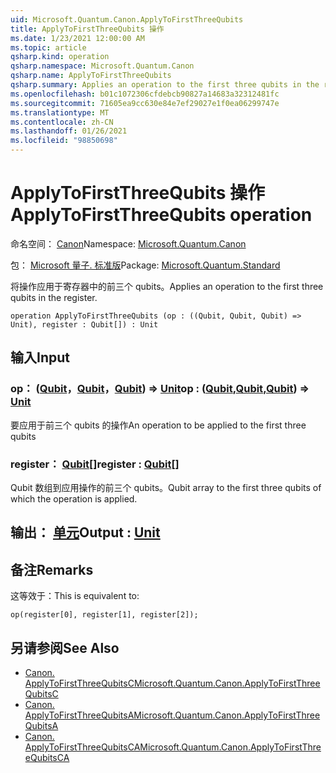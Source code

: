 ```yaml
---
uid: Microsoft.Quantum.Canon.ApplyToFirstThreeQubits
title: ApplyToFirstThreeQubits 操作
ms.date: 1/23/2021 12:00:00 AM
ms.topic: article
qsharp.kind: operation
qsharp.namespace: Microsoft.Quantum.Canon
qsharp.name: ApplyToFirstThreeQubits
qsharp.summary: Applies an operation to the first three qubits in the register.
ms.openlocfilehash: b01c1072306cfdebcb90827a14683a32312481fc
ms.sourcegitcommit: 71605ea9cc630e84e7ef29027e1f0ea06299747e
ms.translationtype: MT
ms.contentlocale: zh-CN
ms.lasthandoff: 01/26/2021
ms.locfileid: "98850698"
---
```

# <a name="applytofirstthreequbits-operation"></a><span data-ttu-id="97fec-102">ApplyToFirstThreeQubits 操作</span><span class="sxs-lookup"><span data-stu-id="97fec-102">ApplyToFirstThreeQubits operation</span></span>

<span data-ttu-id="97fec-103">命名空间： [Canon](xref:Microsoft.Quantum.Canon)</span><span class="sxs-lookup"><span data-stu-id="97fec-103">Namespace: [Microsoft.Quantum.Canon](xref:Microsoft.Quantum.Canon)</span></span>

<span data-ttu-id="97fec-104">包： [Microsoft 量子. 标准版](https://nuget.org/packages/Microsoft.Quantum.Standard)</span><span class="sxs-lookup"><span data-stu-id="97fec-104">Package: [Microsoft.Quantum.Standard](https://nuget.org/packages/Microsoft.Quantum.Standard)</span></span>


<span data-ttu-id="97fec-105">将操作应用于寄存器中的前三个 qubits。</span><span class="sxs-lookup"><span data-stu-id="97fec-105">Applies an operation to the first three qubits in the register.</span></span>

```qsharp
operation ApplyToFirstThreeQubits (op : ((Qubit, Qubit, Qubit) => Unit), register : Qubit[]) : Unit
```


## <a name="input"></a><span data-ttu-id="97fec-106">输入</span><span class="sxs-lookup"><span data-stu-id="97fec-106">Input</span></span>

### <a name="op--qubitqubitqubit--unit"></a><span data-ttu-id="97fec-107">op： ([Qubit](xref:microsoft.quantum.lang-ref.qubit)，[Qubit](xref:microsoft.quantum.lang-ref.qubit)，[Qubit](xref:microsoft.quantum.lang-ref.qubit)) => [Unit](xref:microsoft.quantum.lang-ref.unit)</span><span class="sxs-lookup"><span data-stu-id="97fec-107">op : ([Qubit](xref:microsoft.quantum.lang-ref.qubit),[Qubit](xref:microsoft.quantum.lang-ref.qubit),[Qubit](xref:microsoft.quantum.lang-ref.qubit)) => [Unit](xref:microsoft.quantum.lang-ref.unit)</span></span> 

<span data-ttu-id="97fec-108">要应用于前三个 qubits 的操作</span><span class="sxs-lookup"><span data-stu-id="97fec-108">An operation to be applied to the first three qubits</span></span>


### <a name="register--qubit"></a><span data-ttu-id="97fec-109">register： [Qubit](xref:microsoft.quantum.lang-ref.qubit)[]</span><span class="sxs-lookup"><span data-stu-id="97fec-109">register : [Qubit](xref:microsoft.quantum.lang-ref.qubit)[]</span></span>

<span data-ttu-id="97fec-110">Qubit 数组到应用操作的前三个 qubits。</span><span class="sxs-lookup"><span data-stu-id="97fec-110">Qubit array to the first three qubits of which the operation is applied.</span></span>



## <a name="output--unit"></a><span data-ttu-id="97fec-111">输出： [单元](xref:microsoft.quantum.lang-ref.unit)</span><span class="sxs-lookup"><span data-stu-id="97fec-111">Output : [Unit](xref:microsoft.quantum.lang-ref.unit)</span></span>



## <a name="remarks"></a><span data-ttu-id="97fec-112">备注</span><span class="sxs-lookup"><span data-stu-id="97fec-112">Remarks</span></span>

<span data-ttu-id="97fec-113">这等效于：</span><span class="sxs-lookup"><span data-stu-id="97fec-113">This is equivalent to:</span></span>

```qsharp
op(register[0], register[1], register[2]);
```

## <a name="see-also"></a><span data-ttu-id="97fec-114">另请参阅</span><span class="sxs-lookup"><span data-stu-id="97fec-114">See Also</span></span>

- [<span data-ttu-id="97fec-115">Canon. ApplyToFirstThreeQubitsC</span><span class="sxs-lookup"><span data-stu-id="97fec-115">Microsoft.Quantum.Canon.ApplyToFirstThreeQubitsC</span></span>](xref:Microsoft.Quantum.Canon.ApplyToFirstThreeQubitsC)
- [<span data-ttu-id="97fec-116">Canon. ApplyToFirstThreeQubitsA</span><span class="sxs-lookup"><span data-stu-id="97fec-116">Microsoft.Quantum.Canon.ApplyToFirstThreeQubitsA</span></span>](xref:Microsoft.Quantum.Canon.ApplyToFirstThreeQubitsA)
- [<span data-ttu-id="97fec-117">Canon. ApplyToFirstThreeQubitsCA</span><span class="sxs-lookup"><span data-stu-id="97fec-117">Microsoft.Quantum.Canon.ApplyToFirstThreeQubitsCA</span></span>](xref:Microsoft.Quantum.Canon.ApplyToFirstThreeQubitsCA)